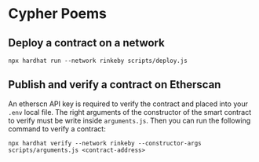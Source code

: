 # Cypher Poems

## Deploy a contract on a network

```
npx hardhat run --network rinkeby scripts/deploy.js
```

## Publish and verify a contract on Etherscan

An etherscn API key is required to verify the contract and placed into your `.env` local file.
The right arguments of the constructor of the smart contract to verify must be write inside `arguments.js`. Then you can run the following command to verify a contract:

```
npx hardhat verify --network rinkeby --constructor-args scripts/arguments.js <contract-address>
```
